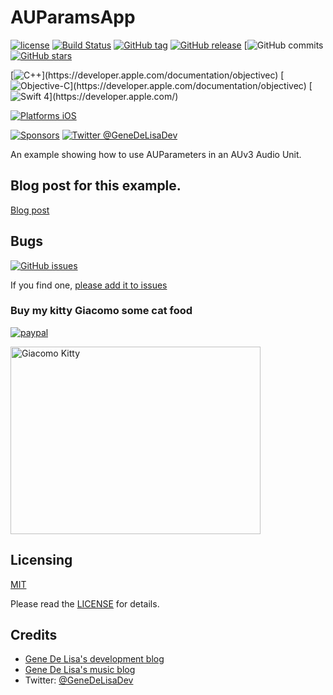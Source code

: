 # AUParamsApp

[![license](https://img.shields.io/github/license/mashape/apistatus.svg)](https://en.wikipedia.org/wiki/MIT_License)
[![Build Status](https://travis-ci.org/genedelisa/AUParamsApp.svg)](https://travis-ci.org/genedelisa/AUParamsApp)
[![GitHub tag](https://img.shields.io/github/tag/genedelisa/AUParamsApp.svg)](https://github.com/genedelisa/AUParamsApp/)
[![GitHub release](https://img.shields.io/github/release/genedelisa/AUParamsApp.svg)](https://github.com/genedelisa/AUParamsApp/)
[![GitHub commits](https://img.shields.io/github/commits-since/genedelisa/AUParamsApp/1.0.0.svg)
[![GitHub stars](https://img.shields.io/github/stars/genedelisa/AUParamsApp.svg?style=social&label=Star&maxAge=2592000)](https://GitHub.com/genedelisa/AUParamsApp/stargazers/)

[![C++](https://img.shields.io/badge/c++-compatible-4BC51D.svg?style=flat")](https://developer.apple.com/documentation/objectivec)
[![Objective-C](https://img.shields.io/badge/objective-c-compatible.svg?style=flat")](https://developer.apple.com/documentation/objectivec)
[![Swift 4](https://img.shields.io/badge/swift4-compatible-4BC51D.svg?style=flat")](https://developer.apple.com/)

[![Platforms iOS](https://img.shields.io/badge/Platforms-iOS-lightgray.svg?style=flat)](https://swift.org/)

[![Sponsors](https://img.shields.io/badge/Sponsors-Rockhopper%20Technologies-orange.svg?style=flat)](http://www.rockhoppertech.com/)
[![Twitter @GeneDeLisaDev](https://img.shields.io/twitter/follow/GeneDeLisaDev.svg?style=social)](https://twitter.com/GeneDeLisaDev)



An example showing how to use AUParameters in an AUv3 Audio Unit.


## Blog post for this example.

[Blog post](http://www.rockhoppertech.com/blog/audio-units-auv3-parameters-part-1/)


## Bugs


[![GitHub issues](https://img.shields.io/github/issues/genedelisa/AUParamsApp.svg)](https://github.com/genedelisa/AUParamsApp/issues)

If you find one, [please add it to issues](https://github.com/genedelisa/AUParamsApp/issues)



### Buy my kitty Giacomo some cat food

[![paypal](https://www.paypalobjects.com/en_US/i/btn/btn_donate_SM.gif)](https://www.paypal.com/cgi-bin/webscr?cmd=_donations&business=F5KE9Z29MH8YQ&bnP-DonationsBF:btn_donate_SM.gif:NonHosted)

<img src="http://www.rockhoppertech.com/blog/wp-content/uploads/2016/07/momocoding-1024.png" alt="Giacomo Kitty" width="400" height="300">


## Licensing

[MIT](https://en.wikipedia.org/wiki/MIT_License)

Please read the [LICENSE](LICENSE) for details.

## Credits

*	[Gene De Lisa's development blog](http://rockhoppertech.com/blog/)
*	[Gene De Lisa's music blog](http://genedelisa.com/)
*   Twitter: [@GeneDeLisaDev](http://twitter.com/genedelisadev)
